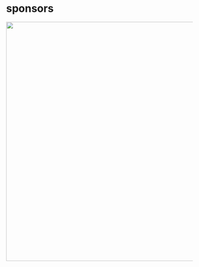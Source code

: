 # sponsors

<a href="https://read.cash/become-a-sponsor/Read.Cash"><img src="https://rcimg.net/images/sponsors/svg/Read.Cash.svg?3" width="645" style="margin: auto"></a>
